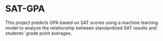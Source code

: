 # SAT-GPA
This project predicts GPA based on SAT scores using a machine learning model to analyze the relationship between standardized SAT results and students' grade point averages.
